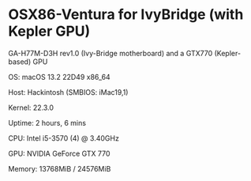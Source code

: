# OSX86-Ventura for IvyBridge (with Kepler GPU)

GA-H77M-D3H rev1.0 (Ivy-Bridge motherboard) and a GTX770 (Kepler-based) GPU


OS: macOS 13.2 22D49 x86_64 

Host: Hackintosh (SMBIOS: iMac19,1) 

Kernel: 22.3.0 

Uptime: 2 hours, 6 mins 

CPU: Intel i5-3570 (4) @ 3.40GHz 

GPU: NVIDIA GeForce GTX 770 

Memory: 13768MiB / 24576MiB 
       
